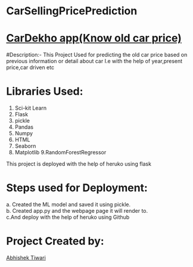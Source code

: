 # CarSellingPricePrediction
# [CarDekho app(Know old car price)](https://carsellingpricees.herokuapp.com/)


#Description:-
  This Project Used for predicting the old car price based on previous information or detail about car I.e with the help of year,present price,car driven etc
  
  # Libraries Used:
 1. Sci-kit Learn
 2. Flask
 3. pickle
 4. Pandas
 5. Numpy
 6. HTML
 7. Seaborn
 8. Matplotlib
 9.RandomForestRegressor
 
This project is deployed with the help of heruko using flask

 # Steps used for Deployment:
 a. Created the ML model and saved it using pickle.<br>
 b. Created app.py and the webpage page it will render to.<br>
 c.And deploy with the help of heruko using Github



 # Project Created by:
  [Abhishek Tiwari](https://www.linkedin.com/in/abhishek-tiwari-a71434190/)        
  
